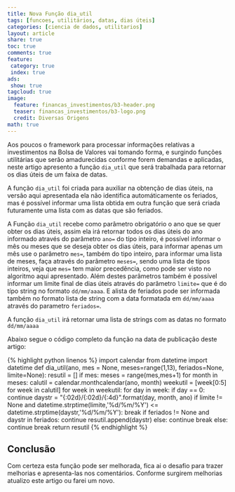 ```yaml
---
title: Nova Função dia_util
tags: [funcoes, utilitários, datas, dias úteis]
categories: [ciencia de dados, utilitarios]
layout: article
share: true
toc: true
comments: true
feature:
 category: true
 index: true
ads: 
 show: true
tagcloud: true
image:
  feature: financas_investimentos/b3-header.png
  teaser: financas_investimentos/b3-logo.png
  credit: Diversas Origens
math: true
---
```


Aos poucos o framework para processar informações relativas a investimentos na Bolsa de Valores vai tomando forma, e surgindo funções utilitárias que serão amadurecidas conforme forem demandas e aplicadas, neste artigo apresento a função `dia_util` que será trabalhada para retornar os dias úteis de um faixa de datas.

<!--more-->

A função `dia_util` foi criada para auxiliar na obtenção de dias úteis, na versão aqui apresentada ela não identifica automáticamente os feriados, mas é possível informar uma lista obtida em outra função que será criada futuramente uma lista com as datas que são feriados.

A Função `dia_util` recebe como parâmetro obrigatório o ano que se quer obter os dias úteis, assim ela irá retornar todos os dias úteis do ano informado através do parâmetro `ano=` do típo inteiro, é possível informar o mês ou meses que se deseja obter os dias úteis, para informar apenas um mês use o parâmetro `mes=`, também do tipo inteiro, para informar uma lista de meses, faça através do parâmetro `meses=`, sendo uma lista de típos inteiros, veja que `mes=` tem maior precedência, como pode ser visto no algoritmo aqui apresentado. Além destes parâmetros também é possível informar um limite final de dias úteis através do parâmetro `limite=` que é do típo string no formato `dd/mm/aaaa`. E alista de feriados pode ser informada também no formato lista de string com a data formatada em `dd/mm/aaaa` através do parametro `feriados=`.

A função `dia_util` irá retornar uma lista de strings com as datas no formato `dd/mm/aaaa`

Abaixo segue o código completo da função na data de publicação deste artigo:

{% highlight python linenos %}
import calendar
from datetime import datetime
def dia_util(ano, mes = None, meses=range(1,13), feriados=None, limite=None):
    resutil = []
    if mes:
        meses = range(mes,mes+1)
    for month in meses:
        calutil = calendar.monthcalendar(ano, month)
        weekutil = [week[0:5] for week in calutil]
        for week in weekutil:
            for day in week:
                if day == 0:
                    continue
                daystr = "{:02d}/{:02d}/{:4d}".format(day, month, ano)
                if limite != None and datetime.strptime(limite,'%d/%m/%Y') <= datetime.strptime(daystr,'%d/%m/%Y'):
                    break
                if feriados != None and daystr in feriados:
                    continue
                resutil.append(daystr)
            else:
                continue
            break
        else:
            continue
        break
    return resutil
{% endhighlight %}
   
## Conclusão

Com certeza esta função pode ser melhorada, fica ai o desafio para trazer melhorias e apresenta-las nos comentários. Conforme surgirem melhorias atualizo este artigo ou farei um novo.